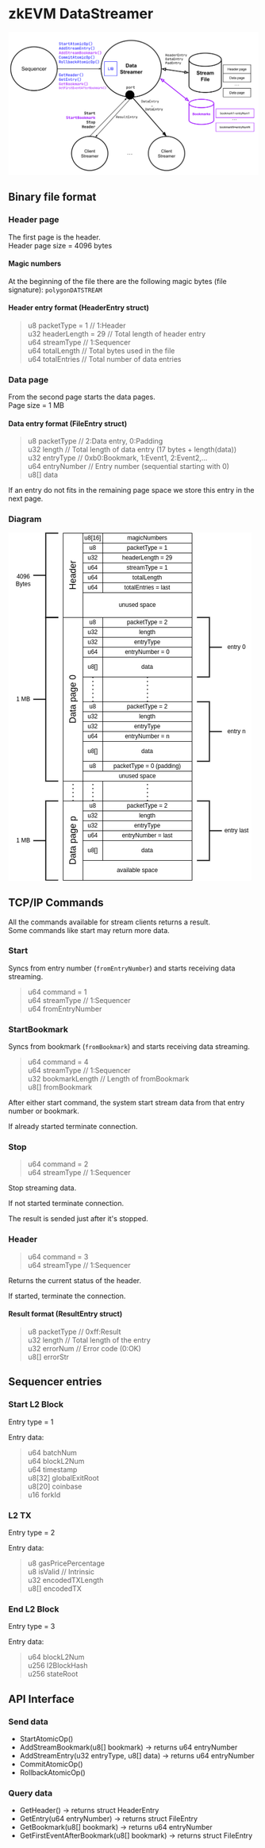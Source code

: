 # zkEVM DataStreamer

![zkEVM DataSreamer diagram](doc/data-streamer.png)

## Binary file format

### Header page

The first page is the header.  
Header page size = 4096 bytes

#### Magic numbers
At the beginning of the file there are the following magic bytes (file signature): `polygonDATSTREAM`

#### Header entry format (HeaderEntry struct)

>u8 packetType = 1 // 1:Header  
>u32 headerLength = 29 // Total length of header entry  
>u64 streamType // 1:Sequencer  
>u64 totalLength // Total bytes used in the file  
>u64 totalEntries // Total number of data entries  

### Data page

From the second page starts the data pages.  
Page size = 1 MB

#### Data entry format (FileEntry struct)
>u8 packetType // 2:Data entry, 0:Padding  
>u32 length // Total length of data entry (17 bytes + length(data))  
>u32 entryType // 0xb0:Bookmark, 1:Event1, 2:Event2,...  
>u64 entryNumber // Entry number (sequential starting with 0)  
>u8[] data  

If an entry do not fits in the remaining page space we store this entry in the next page.

### Diagram

![Alt](doc/data-streamer-bin-file.drawio.png)

## TCP/IP Commands

All the commands available for stream clients returns a result.  
Some commands like start may return more data.

### Start 
Syncs from entry number (`fromEntryNumber`) and starts receiving data streaming.

>u64 command = 1  
>u64 streamType // 1:Sequencer  
>u64 fromEntryNumber  

### StartBookmark
Syncs from bookmark (`fromBookmark`) and starts receiving data streaming.

>u64 command = 4  
>u64 streamType // 1:Sequencer  
>u32 bookmarkLength // Length of fromBookmark  
>u8[] fromBookmark  

After either start command, the system start stream data from that entry number or bookmark.

If already started terminate connection.

### Stop
>u64 command = 2  
>u64 streamType // 1:Sequencer  

Stop streaming data.

If not started terminate connection.

The result is sended just after it's stopped.

### Header 
>u64 command = 3  
>u64 streamType // 1:Sequencer  

Returns the current status of the header.

If started, terminate the connection.

#### Result format (ResultEntry struct)

>u8 packetType // 0xff:Result  
>u32 length // Total length of the entry  
>u32 errorNum // Error code (0:OK)  
>u8[] errorStr

## Sequencer entries

### Start L2 Block

Entry type = 1

Entry data:  
>u64 batchNum  
>u64 blockL2Num  
>u64 timestamp  
>u8[32] globalExitRoot  
>u8[20] coinbase  
>u16 forkId  

### L2 TX

Entry type = 2

Entry data:  
>u8   gasPricePercentage  
>u8   isValid  // Intrinsic  
>u32  encodedTXLength  
>u8[] encodedTX  

### End L2 Block

Entry type = 3

Entry data:  
>u64   blockL2Num  
>u256  l2BlockHash  
>u256  stateRoot  

## API Interface

### Send data
* StartAtomicOp()  
* AddStreamBookmark(u8[] bookmark) -> returns u64 entryNumber  
* AddStreamEntry(u32 entryType, u8[] data) -> returns u64 entryNumber  
* CommitAtomicOp()  
* RollbackAtomicOp()  

### Query data
* GetHeader() -> returns struct HeaderEntry
* GetEntry(u64 entryNumber) -> returns struct FileEntry
* GetBookmark(u8[] bookmark) -> returns u64 entryNumber
* GetFirstEventAfterBookmark(u8[] bookmark) -> returns struct FileEntry
